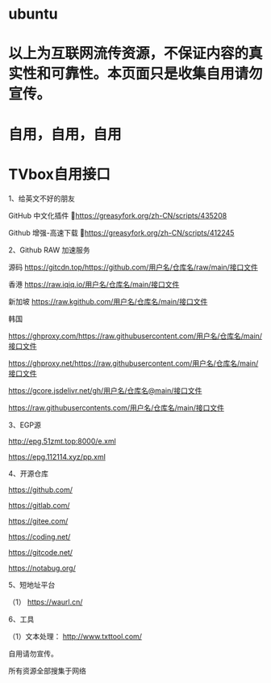 # ubuntu
# 以上为互联网流传资源，不保证内容的真实性和可靠性。本页面只是收集自用请勿宣传。
# 自用，自用，自用

# TVbox自用接口

1、给英文不好的朋友

GitHub 中文化插件 🔰https://greasyfork.org/zh-CN/scripts/435208

Github 增强-高速下载 🔰https://greasyfork.org/zh-CN/scripts/412245

2、Github RAW 加速服务

源码 https://gitcdn.top/https://github.com/用户名/仓库名/raw/main/接口文件

香港 https://raw.iqiq.io/用户名/仓库名/main/接口文件

新加坡 https://raw.kgithub.com/用户名/仓库名/main/接口文件


韩国

https://ghproxy.com/https://raw.githubusercontent.com/用户名/仓库名/main/接口文件

https://ghproxy.net/https://raw.githubusercontent.com/用户名/仓库名/main/接口文件

https://gcore.jsdelivr.net/gh/用户名/仓库名@main/接口文件

https://raw.githubusercontents.com/用户名/仓库名/main/接口文件

3、EGP源

http://epg.51zmt.top:8000/e.xml

https://epg.112114.xyz/pp.xml



4、开源仓库

https://github.com/

https://gitlab.com/

https://gitee.com/

https://coding.net/

https://gitcode.net/

https://notabug.org/

5、短地址平台

（1） https://waurl.cn/


6、工具

（1）文本处理： http://www.txttool.com/

自用请勿宣传。

所有资源全部搜集于网络

